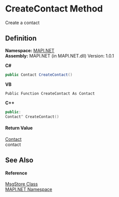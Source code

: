 # CreateContact Method


Create a contact



## Definition
**Namespace:** <a href="N_MAPI_NET.md">MAPI.NET</a>  
**Assembly:** MAPI.NET (in MAPI.NET.dll) Version: 1.0.1

**C#**
``` C#
public Contact CreateContact()
```
**VB**
``` VB
Public Function CreateContact As Contact
```
**C++**
``` C++
public:
Contact^ CreateContact()
```



#### Return Value
<a href="T_MAPI_NET_Contact.md">Contact</a>  
contact

## See Also


#### Reference
<a href="T_MAPI_NET_MsgStore.md">MsgStore Class</a>  
<a href="N_MAPI_NET.md">MAPI.NET Namespace</a>  
